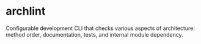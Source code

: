 # archlint
Configurable development CLI that checks various aspects of architecture: method order, documentation, tests, and internal module dependency.
